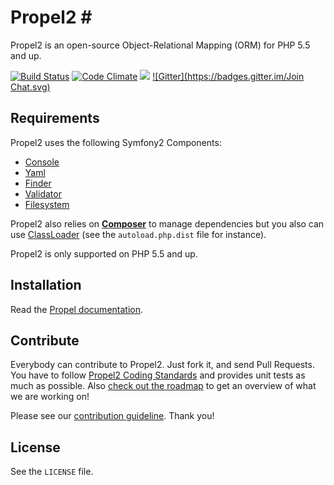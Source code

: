 # Propel2 #

Propel2 is an open-source Object-Relational Mapping (ORM) for PHP 5.5 and up.

[![Build Status](https://travis-ci.org/propelorm/Propel2.svg?branch=master)](https://travis-ci.org/propelorm/Propel2)
[![Code Climate](https://codeclimate.com/github/propelorm/Propel2/badges/gpa.svg)](https://codeclimate.com/github/propelorm/Propel2)
<a href="https://codeclimate.com/github/propelorm/Propel2"><img src="https://codeclimate.com/github/propelorm/Propel2/badges/coverage.svg" /></a>
[![Gitter](https://badges.gitter.im/Join Chat.svg)](https://gitter.im/propelorm/Propel)

## Requirements ##

Propel2 uses the following Symfony2 Components:

* [Console](https://github.com/symfony/Console)
* [Yaml](https://github.com/symfony/Yaml)
* [Finder](https://github.com/symfony/Finder)
* [Validator](https://github.com/symfony/Validator)
* [Filesystem](https://github.com/symfony/Filesystem)

Propel2 also relies on [**Composer**](https://github.com/composer/composer) to manage dependencies but you
also can use [ClassLoader](https://github.com/symfony/ClassLoader) (see the `autoload.php.dist` file for instance).

Propel2 is only supported on PHP 5.5 and up.


## Installation ##

Read the [Propel documentation](http://propelorm.org/documentation/01-installation.html).


## Contribute ##

Everybody can contribute to Propel2. Just fork it, and send Pull Requests.
You have to follow [Propel2 Coding Standards](https://github.com/propelorm/Propel2/wiki/Coding-Standards) and provides unit tests as much as possible. Also [check out the roadmap](https://github.com/propelorm/Propel2/wiki) to get an overview of what we are working on!

Please see our [contribution guideline](http://propelorm.org/contribute.html). Thank you!

## License ##

See the `LICENSE` file.
